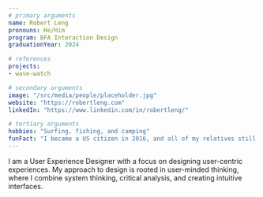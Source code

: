 ```yaml
---
# primary arguments
name: Robert Leng
pronouns: He/Him
program: BFA Interaction Design
graduationYear: 2024

# references
projects:
- wave-watch

# secondary arguments
image: "/src/media/people/placeholder.jpg"
website: "https://robertleng.com"
linkedIn: "https://www.linkedin.com/in/robertleng/"

# tertiary arguments
hobbies: "Surfing, fishing, and camping"
funFact: "I became a US citizen in 2016, and all of my relatives still live in South Africa."
---
```

I am a User Experience Designer with a focus on designing user-centric experiences. My approach to design is rooted in user-minded thinking, where I combine system thinking, critical analysis, and creating intuitive interfaces.
